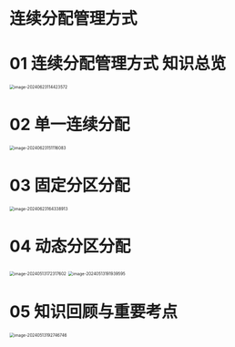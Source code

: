 # 连续分配管理方式



# 01 连续分配管理方式 知识总览

<img src="https://cvp.oss-cn-shanghai.aliyuncs.com/picgo/202406231144865.png" alt="image-20240623114423572" style="zoom:50%;" />



# 02 单一连续分配

<img src="https://cvp.oss-cn-shanghai.aliyuncs.com/picgo/202406231511538.png" alt="image-20240623151116083" style="zoom:50%;" />



# 03 固定分区分配

<img src="https://cvp.oss-cn-shanghai.aliyuncs.com/picgo/202406231643419.png" alt="image-20240623164338913" style="zoom:50%;" />



# 04 动态分区分配

<img src="https://cvp.oss-cn-shanghai.aliyuncs.com/picgo/202405131723188.png" alt="image-20240513172317602" style="zoom:50%;" />

<img src="https://cvp.oss-cn-shanghai.aliyuncs.com/picgo/202405131919926.png" alt="image-20240513191939595" style="zoom:50%;" />



# 05 知识回顾与重要考点

<img src="https://cvp.oss-cn-shanghai.aliyuncs.com/picgo/202405131927874.png" alt="image-20240513192746746" style="zoom:50%;" />
